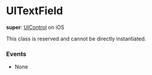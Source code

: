 # UITextField

**super**: [UIControl](UIControl.md) on iOS

This class is reserved and cannot be directly instantiated.

### Events

* None</ul>

</ul>

